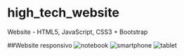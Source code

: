 # high_tech_website
Website - HTML5, JavaScript, CSS3 + Bootstrap

##Website responsivo
![notebook](https://user-images.githubusercontent.com/62938087/88098948-ec552480-cb70-11ea-8a92-66b1bfae424a.png)
![smartphone](https://user-images.githubusercontent.com/62938087/88098959-ef501500-cb70-11ea-92a7-79017917038b.png)
![tablet](https://user-images.githubusercontent.com/62938087/88098967-f1b26f00-cb70-11ea-8ff9-1b21bb951bdd.png)
